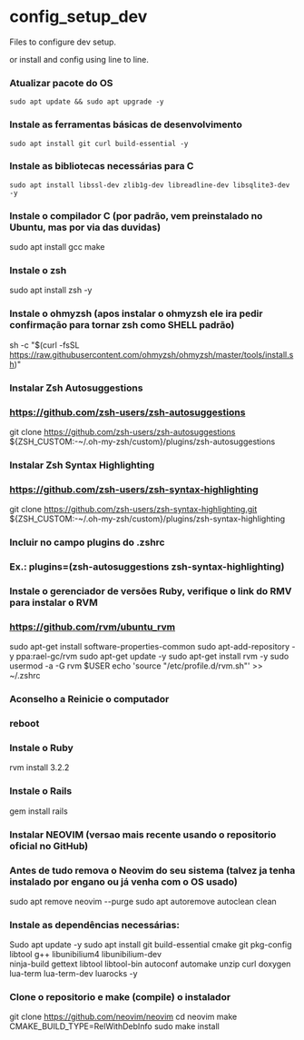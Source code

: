 # config_setup_dev
Files to configure dev setup.

or install and config using line to line.

### Atualizar pacote do OS
```shell
sudo apt update && sudo apt upgrade -y
``` 
### Instale as ferramentas básicas de desenvolvimento
```shel
sudo apt install git curl build-essential -y
```
### Instale as bibliotecas necessárias para C
```shel
sudo apt install libssl-dev zlib1g-dev libreadline-dev libsqlite3-dev -y
```
### Instale o compilador C (por padrão, vem preinstalado no Ubuntu, mas por via das duvidas)
sudo apt install gcc make

### Instale o zsh
sudo apt install zsh -y

### Instale o ohmyzsh (apos instalar o ohmyzsh ele ira pedir confirmação para tornar zsh como SHELL padrão)
sh -c "$(curl -fsSL https://raw.githubusercontent.com/ohmyzsh/ohmyzsh/master/tools/install.sh)"

### Instalar Zsh Autosuggestions
### https://github.com/zsh-users/zsh-autosuggestions
git clone https://github.com/zsh-users/zsh-autosuggestions ${ZSH_CUSTOM:-~/.oh-my-zsh/custom}/plugins/zsh-autosuggestions

### Instalar Zsh Syntax Highlighting
### https://github.com/zsh-users/zsh-syntax-highlighting
git clone https://github.com/zsh-users/zsh-syntax-highlighting.git ${ZSH_CUSTOM:-~/.oh-my-zsh/custom}/plugins/zsh-syntax-highlighting

### Incluir no campo plugins do .zshrc
### Ex.: plugins=(zsh-autosuggestions zsh-syntax-highlighting)

### Instale o gerenciador de versões Ruby, verifique o link do RMV para instalar o RVM
### https://github.com/rvm/ubuntu_rvm
sudo apt-get install software-properties-common
sudo apt-add-repository -y ppa:rael-gc/rvm
sudo apt-get update -y
sudo apt-get install rvm -y
sudo usermod -a -G rvm $USER
echo 'source "/etc/profile.d/rvm.sh"' >> ~/.zshrc

### Aconselho a Reinicie o computador
### reboot

### Instale o Ruby
rvm install 3.2.2

### Instale o Rails
gem install rails

### Instalar NEOVIM (versao mais recente usando o repositorio oficial no GitHub)
### Antes de tudo remova o Neovim do seu sistema (talvez ja tenha instalado por engano ou já venha com o OS usado)
sudo apt remove neovim --purge
sudo apt autoremove autoclean clean
### Instale as dependências necessárias:
Sudo apt update -y
sudo apt install git build-essential cmake git pkg-config libtool g++ libunibilium4 libunibilium-dev \
ninja-build gettext libtool libtool-bin autoconf automake unzip curl doxygen lua-term lua-term-dev luarocks -y
### Clone o repositorio e make (compile) o instalador
git clone https://github.com/neovim/neovim
cd neovim
make CMAKE_BUILD_TYPE=RelWithDebInfo
sudo make install
